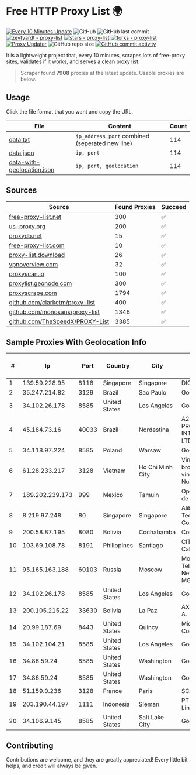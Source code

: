 
# Free HTTP Proxy List 🌍

[![Every 10 Minutes Update](https://github.com/mertguvencli/http-proxy-list/actions/workflows/main.yml/badge.svg?branch=main)](https://github.com/mertguvencli/http-proxy-list/actions/workflows/main.yml)
![GitHub](https://img.shields.io/github/license/mertguvencli/http-proxy-list)
![GitHub last commit](https://img.shields.io/github/last-commit/mertguvencli/http-proxy-list)
[![zevtyardt - proxy-list](https://img.shields.io/static/v1?label=zevtyardt&message=proxy-list&color=blue&logo=github)](https://github.com/zevtyardt/proxy-list "Go to GitHub repo")
[![stars - proxy-list](https://img.shields.io/github/stars/zevtyardt/proxy-list?style=social)](https://github.com/zevtyardt/proxy-list)
[![forks - proxy-list](https://img.shields.io/github/forks/zevtyardt/proxy-list?style=social)](https://github.com/zevtyardt/proxy-list)
[![Proxy Updater](https://github.com/zevtyardt/proxy-list/workflows/Proxy%20Updater/badge.svg)](https://github.com/zevtyardt/proxy-list/actions?query=workflow:"Proxy+Updater")
![GitHub repo size](https://img.shields.io/github/repo-size/zevtyardt/proxy-list)
[![GitHub commit activity](https://img.shields.io/github/commit-activity/m/zevtyardt/proxy-list?logo=commits)](https://github.com/zevtyardt/proxy-list/commits/main)

It is a lightweight project that, every 10 minutes, scrapes lots of free-proxy sites, validates if it works, and serves a clean proxy list.

> Scraper found **7908** proxies at the latest update. Usable proxies are below.

## Usage

Click the file format that you want and copy the URL.

|File|Content|Count|
|----|-------|-----|
|[data.txt](https://raw.githubusercontent.com/mertguvencli/http-proxy-list/main/proxy-list/data.txt)|`ip_address:port` combined (seperated new line)|114|
|[data.json](https://raw.githubusercontent.com/mertguvencli/http-proxy-list/main/proxy-list/data.json)|`ip, port`|114|
|[data-with-geolocation.json](https://raw.githubusercontent.com/mertguvencli/http-proxy-list/main/proxy-list/data-with-geolocation.json)|`ip, port, geolocation`|114|

## Sources

|Source|Found Proxies|Succeed|
|------|-------------|-------|
|[free-proxy-list.net](https://free-proxy-list.net)|300|✅|
|[us-proxy.org](https://www.us-proxy.org)|200|✅|
|[proxydb.net](http://proxydb.net)|15|✅|
|[free-proxy-list.com](https://free-proxy-list.com/?page=&port=&type%5B%5D=http&type%5B%5D=https&up_time=0&search=Search)|10|✅|
|[proxy-list.download](https://www.proxy-list.download/HTTP)|26|✅|
|[vpnoverview.com](https://vpnoverview.com/privacy/anonymous-browsing/free-proxy-servers)|32|✅|
|[proxyscan.io](https://www.proxyscan.io)|100|✅|
|[proxylist.geonode.com](https://proxylist.geonode.com/api/proxy-list?limit=300&page=1&sort_by=lastChecked&sort_type=desc&protocols=http,https)|300|✅|
|[proxyscrape.com](https://api.proxyscrape.com/v2/?request=displayproxies&protocol=http&timeout=10000&country=all&ssl=all&anonymity=all)|1794|✅|
|[github.com/clarketm/proxy-list](https://raw.githubusercontent.com/clarketm/proxy-list/master/proxy-list-raw.txt)|400|✅|
|[github.com/monosans/proxy-list](https://raw.githubusercontent.com/monosans/proxy-list/main/proxies/http.txt)|1346|✅|
|[github.com/TheSpeedX/PROXY-List](https://raw.githubusercontent.com/TheSpeedX/PROXY-List/master/http.txt)|3385|✅|


## Sample Proxies With Geolocation Info

|#|Ip|Port|Country|City|Internet Service Provider|
|-|--|----|-------|----|-------------------------|
|1|139.59.228.95|8118|Singapore|Singapore|DIGITALOCEAN|
|2|35.247.214.82|3129|Brazil|Sao Paulo|Google LLC|
|3|34.102.26.178|8585|United States|Los Angeles|Google LLC|
|4|45.184.73.16|40033|Brazil|Nordestina|A2 TELECOM PROVEDOR DE INTERNET LTDA|
|5|34.118.97.224|8585|Poland|Warsaw|Google LLC|
|6|61.28.233.217|3128|Vietnam|Ho Chi Minh City|Vinadata broadcast via vinagame AS Number|
|7|189.202.239.173|999|Mexico|Tamuin|Operbes, S.A. de C.V.|
|8|8.219.97.248|80|Singapore|Singapore|Alibaba (US) Technology Co., Ltd.|
|9|200.58.87.195|8080|Bolivia|Cochabamba|Comteco Ltda|
|10|103.69.108.78|8191|Philippines|Santiago|CITI Cableworld Inc.|
|11|95.165.163.188|60103|Russia|Moscow|Moscow Local Telephone Network (OAO MGTS)|
|12|34.102.26.178|8585|United States|Los Angeles|Google LLC|
|13|200.105.215.22|33630|Bolivia|La Paz|AXS Bolivia S. A.|
|14|20.99.187.69|8443|United States|Quincy|Microsoft Corporation|
|15|34.102.104.21|8585|United States|Los Angeles|Google LLC|
|16|34.86.59.24|8585|United States|Washington|Google LLC|
|17|34.86.59.24|8585|United States|Washington|Google LLC|
|18|51.159.0.236|3128|France|Paris|SCALEWAY|
|19|203.190.44.197|1111|Indonesia|Sleman|PT Jaring Lintas Utara|
|20|34.106.9.145|8585|United States|Salt Lake City|Google LLC|



## Contributing

Contributions are welcome, and they are greatly appreciated! Every
little bit helps, and credit will always be given.

